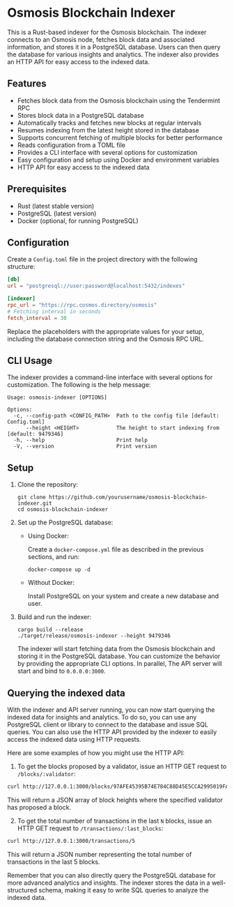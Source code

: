 # Osmosis Blockchain Indexer

This is a Rust-based indexer for the Osmosis blockchain. The indexer connects to an Osmosis node, fetches block data and associated information, and stores it in a PostgreSQL database. Users can then query the database for various insights and analytics. The indexer also provides an HTTP API for easy access to the indexed data.

## Features

- Fetches block data from the Osmosis blockchain using the Tendermint RPC
- Stores block data in a PostgreSQL database
- Automatically tracks and fetches new blocks at regular intervals
- Resumes indexing from the latest height stored in the database
- Supports concurrent fetching of multiple blocks for better performance
- Reads configuration from a TOML file
- Provides a CLI interface with several options for customization
- Easy configuration and setup using Docker and environment variables
- HTTP API for easy access to the indexed data

## Prerequisites

- Rust (latest stable version)
- PostgreSQL (latest version)
- Docker (optional, for running PostgreSQL)

## Configuration

Create a `Config.toml` file in the project directory with the following structure:

```toml
[db]
url = "postgresql://user:password@localhost:5432/indexes"

[indexer]
rpc_url = "https://rpc.cosmos.directory/osmosis"
# Fetching interval in seconds
fetch_interval = 30
```

Replace the placeholders with the appropriate values for your setup, including the database connection string and the Osmosis RPC URL.

## CLI Usage

The indexer provides a command-line interface with several options for customization. The following is the help message:

```
Usage: osmosis-indexer [OPTIONS]

Options:
  -c, --config-path <CONFIG_PATH>  Path to the config file [default: Config.toml]
      --height <HEIGHT>            The height to start indexing from [default: 9479346]
  -h, --help                       Print help
  -V, --version                    Print version
```

## Setup

1. Clone the repository:

   ```
   git clone https://github.com/yourusername/osmosis-blockchain-indexer.git
   cd osmosis-blockchain-indexer
   ```

2. Set up the PostgreSQL database:

   - Using Docker:

     Create a `docker-compose.yml` file as described in the previous sections, and run:

     ```
     docker-compose up -d
     ```

   - Without Docker:

     Install PostgreSQL on your system and create a new database and user.

3. Build and run the indexer:

   ```
   cargo build --release
   ./target/release/osmosis-indexer --height 9479346
   ```

   The indexer will start fetching data from the Osmosis blockchain and storing it in the PostgreSQL database. You can customize the behavior by providing the appropriate CLI options. In parallel, The API server will start and bind to `0.0.0.0:3000`.

## Querying the indexed data

With the indexer and API server running, you can now start querying the indexed data for insights and analytics. To do so, you can use any PostgreSQL client or library to connect to the database and issue SQL queries. You can also use the HTTP API provided by the indexer to easily access the indexed data using HTTP requests.

Here are some examples of how you might use the HTTP API:

1. To get the blocks proposed by a validator, issue an HTTP GET request to `/blocks/:validator`:

```bash
curl http://127.0.0.1:3000/blocks/97AFE45395B74E784C88D45E5CCA2995019FAE08
```

This will return a JSON array of block heights where the specified validator has proposed a block.

2. To get the total number of transactions in the last `N` blocks, issue an HTTP GET request to `/transactions/:last_blocks`:

```bash
curl http://127.0.0.1:3000/transactions/5
```

This will return a JSON number representing the total number of transactions in the last 5 blocks.

Remember that you can also directly query the PostgreSQL database for more advanced analytics and insights. The indexer stores the data in a well-structured schema, making it easy to write SQL queries to analyze the indexed data.
